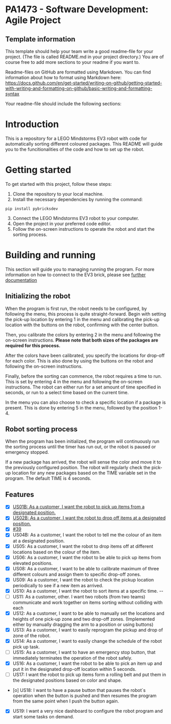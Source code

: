 # PA1473 - Software Development: Agile Project

## Template information
This template should help your team write a good readme-file for your project. (The file is called README.md in your project directory.)
You are of course free to add more sections to your readme if you want to.

Readme-files on GitHub are formatted using Markdown. You can find information about how to format using Markdown here: https://docs.github.com/en/get-started/writing-on-github/getting-started-with-writing-and-formatting-on-github/basic-writing-and-formatting-syntax

Your readme-file should include the following sections:


# Introduction

This is a repository for a LEGO Mindstorms EV3 robot with code for automatically sorting different coloured packages. 
This README will guide you to the funcitionalities of the code and how to set up the robot.

# Getting started

To get started with this project, follow these steps:

1. Clone the repository to your local machine.
2. Install the necessary dependencies by running the command:

```
pip install pybricksdev
```

3. Connect the LEGO Mindstorms EV3 robot to your computer.
4. Open the project in your preferred code editor.
5. Follow the on-screen instructions to operate the robot and start the sorting process.


# Building and running

This section will guide you to managing running the program.
For more information on how to connect to the EV3 brick, please see [further documentation](https://pybricks.com/ev3-micropython/startrun.html)

## Initializing the robot

When the program is first run, the robot needs to be configured, by following the menu, this process is quite straight-forward. 
Begin with setting the pick-up location by entering 1 in the menu and calibrating the pick-up location with the buttons on the robot, confirming with the center button.

Then, you calibrate the colors by entering 2 in the menu and following the on-screen instructions.
**Please note that both sizes of the packages are required for this process.**

After the colors have been calibrated, you specify the locations for drop-off for each color. This is also done by using the buttons on the robot and following the on-screen instructions.

Finally, before the sorting can commence, the robot requires a time to run. This is set by entering 4 in the menu and following the on-screen instructions. The robot can either run for a set amount of time specified in seconds, or run to a select time based on the current time.

In the menu you can also choose to check a specific location if a package is present. This is done by entering 5 in the menu, followed by the position 1-4.

## Robot sorting process

When the program has been initialized, the program will continuously run the sorting process until the timer has run out, or the robot is paused or emergency stopped. 

If a new package has arrived, the robot will sense the color and move it to the previously configured position. The robot will regularly check the pick-up location for any new packages based on the TIME variable set in the program. The default TIME is 4 seconds. 


## Features

- [x] [US01B: As a customer, I want the robot to pick up items from a designated position.](https://github.com/users/Equinity/projects/1?pane=issue&itemId=60045277)
- [x] [US02B: As a customer, I want the robot to drop off items at a designated position.](https://github.com/Equinity/sorting-robot/issues/38)
- [x] [#39](https://github.com/users/Equinity/projects/1/views/1?pane=issue&itemId=60045869)
- [x] US04B: As a customer, I want the robot to tell me the colour of an item at a designated position.
- [x] US05: As a customer, I want the robot to drop items off at different locations based on the colour of the item.
- [x] US06: As a customer, I want the robot to be able to pick up items from elevated positions.
- [x] US08: As a customer, I want to be able to calibrate maximum of three different colours and assign them to specific drop-off zones.
- [x] US09: As a customer, I want the robot to check the pickup location periodically to see if a new item as arrived.
- [x] US10: As a customer, I want the robot to sort items at a specific time.   --
- [ ] US11: As a customer, other. I want two robots (from two teams) communicate and work together on items sorting without colliding with each
- [x] US12: As a customer, I want to be able to manually set the locations and heights of one pick-up zone and two drop-off zones. (Implemented either by manually dragging the arm to a position or using buttons) 
- [x] US13: As a customer, I want to easily reprogram the pickup and drop of zone of the robot.
- [x] US14: As a customer, I want to easily change the schedule of the robot pick up task.
- [ ] US15: As a customer, I want to have an emergency stop button, that immediately terminates the operation of the robot safely.
- [x] US16: As a customer, I want the robot to be able to pick an item up and put it in the designated drop-off location within 5 seconds.
- [ ] US17: I want the robot to pick up items form a rolling belt and put them in the designated positions based on color and shape.
- [o] US18: I want to have a pause button that pauses the robot´s operation when the button is pushed and then resumes the program from the same point when I push the button again.
- [x] US19: I want a very nice dashboard to configure the robot program and start some tasks on demand.






